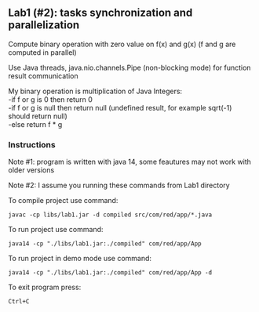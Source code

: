 ## Lab1 (#2): tasks synchronization and parallelization
Compute binary operation with zero value on f(x) and g(x) (f and g are computed in parallel)

Use Java threads, java.nio.channels.Pipe (non-blocking mode) for function result communication

My binary operation is multiplication of Java Integers:\
 -if f or g is 0 then return 0\
 -if f or g is null then return null (undefined result, for example sqrt(-1) should return null)\
 -else return f * g

### Instructions

Note #1: program is written with java 14, some feautures may not work with older versions

Note #2: I assume you running these commands from Lab1 directory

To compile project use command:
```
javac -cp libs/lab1.jar -d compiled src/com/red/app/*.java
```

To run project use command:
```
java14 -cp "./libs/lab1.jar:./compiled" com/red/app/App
```

To run project in demo mode use command:
```
java14 -cp "./libs/lab1.jar:./compiled" com/red/app/App -d
```

To exit program press:
```
Ctrl+C
```
    

